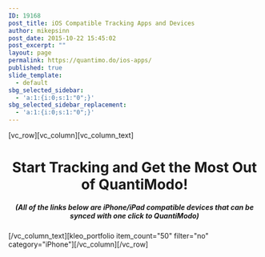 ```yaml
---
ID: 19168
post_title: iOS Compatible Tracking Apps and Devices
author: mikepsinn
post_date: 2015-10-22 15:45:02
post_excerpt: ""
layout: page
permalink: https://quantimo.do/ios-apps/
published: true
slide_template:
  - default
sbg_selected_sidebar:
  - 'a:1:{i:0;s:1:"0";}'
sbg_selected_sidebar_replacement:
  - 'a:1:{i:0;s:1:"0";}'
---
```

[vc_row][vc_column][vc_column_text]
<h1 style="text-align: center;">Start Tracking and Get the Most Out of QuantiModo!</h1>
<h5 style="text-align: center;">(All of the links below are iPhone/iPad compatible devices that can be synced with one click to QuantiModo)</h5>
[/vc_column_text][kleo_portfolio item_count="50" filter="no" category="iPhone"][/vc_column][/vc_row]